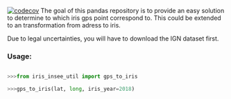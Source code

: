 [![codecov](https://codecov.io/gh/adrienpacifico/iris_insee_utils/branch/master/graph/badge.svg?token=ZZItjohsp9)](https://codecov.io/gh/adrienpacifico/iris_insee_utils)
The goal of this pandas repository is to provide an easy solution to determine to which iris gps point correspond to.
This could be extended to an transformation from adress to iris.

Due to legal uncertainties, you will have to download the IGN dataset first. 

### Usage:

 ```python

>>>from iris_insee_util import gps_to_iris

>>>gps_to_iris(lat, long, iris_year=2018)
 ```